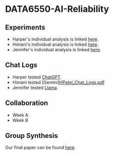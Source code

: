 # DATA6550-AI-Reliability
## Experiments <br>
- Harper's individual analysis is linked [here](KatesH_Module7_Analysis.pdf). <br>
- Himani's individual analysis is linked [here](HPatel_Invidual_Analysis.pdf). <br>
- Jennifer's individual analysis is linked [here](Module%207%20-%20Individual%20Analysis%20-%20Sika.pdf). <br>

## Chat Logs <br>
- Harper tested [ChatGPT](KatesH_Chat_Logs.pdf). <br>
- Himani tested [Gemini][HPatel_Chat_Logs.pdf](https://github.com/user-attachments/files/19961837/HPatel_Chat_Logs.pdf)
- Jennifer tested [Llama](Module%207%20-%20Chat%20Logs%20-%20Sika.docx.pdf).


## Collaboration <br>
- Week A <br>
- Week B <br>

## Group Synthesis <br>
Our final paper can be found [here](https://mtmailmtsu-my.sharepoint.com/:w:/g/personal/hek2t_mtmail_mtsu_edu/Ee--bGOm3xNBki04fp-29dMBypMgtO8d_jspBNyy2B7zEw?e=PA6bSG). <br>
